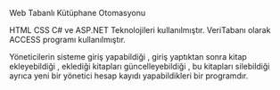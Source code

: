 Web Tabanlı Kütüphane Otomasyonu


HTML CSS C# ve ASP.NET Teknolojileri kullanılmıştır.
VeriTabanı olarak ACCESS programı kullanılmıştır.



Yöneticilerin sisteme giriş yapabildiği , giriş yaptıktan sonra kitap ekleyebildiği , eklediği kitapları güncelleyebildiği , bu kitapları silebildiği ayrıca yeni bir yönetici hesap kayıdı yapabildikleri bir programdır.
